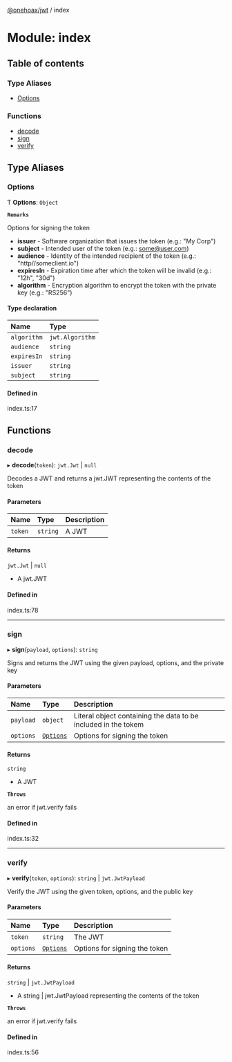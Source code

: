 [@onehoax/jwt](../README.md) / index

# Module: index

## Table of contents

### Type Aliases

- [Options](index.md#options)

### Functions

- [decode](index.md#decode)
- [sign](index.md#sign)
- [verify](index.md#verify)

## Type Aliases

### Options

Ƭ **Options**: `Object`

**`Remarks`**

Options for signing the token
- **issuer** - Software organization that issues the token (e.g.: "My Corp")
- **subject** - Intended user of the token (e.g.: some@user.com)
- **audience** - Identity of the intended recipient of the token (e.g.: "http//someclient.io")
- **expiresIn** - Expiration time after which the token will be invalid (e.g.: "12h", "30d")
- **algorithm** - Encryption algorithm to encrypt the token  with the private key (e.g.: "RS256")

#### Type declaration

| Name | Type |
| :------ | :------ |
| `algorithm` | `jwt.Algorithm` |
| `audience` | `string` |
| `expiresIn` | `string` |
| `issuer` | `string` |
| `subject` | `string` |

#### Defined in

index.ts:17

## Functions

### decode

▸ **decode**(`token`): `jwt.Jwt` \| ``null``

Decodes a JWT and returns a jwt.JWT representing the contents of the token

#### Parameters

| Name | Type | Description |
| :------ | :------ | :------ |
| `token` | `string` | A JWT |

#### Returns

`jwt.Jwt` \| ``null``

- A jwt.JWT

#### Defined in

index.ts:78

___

### sign

▸ **sign**(`payload`, `options`): `string`

Signs and returns the JWT using the given payload, options, and the private key

#### Parameters

| Name | Type | Description |
| :------ | :------ | :------ |
| `payload` | `object` | Literal object containing the data to be included in the tokem |
| `options` | [`Options`](index.md#options) | Options for signing the token |

#### Returns

`string`

- A JWT

**`Throws`**

an error if jwt.verify fails

#### Defined in

index.ts:32

___

### verify

▸ **verify**(`token`, `options`): `string` \| `jwt.JwtPayload`

Verify the JWT using the given token, options, and the public key

#### Parameters

| Name | Type | Description |
| :------ | :------ | :------ |
| `token` | `string` | The JWT |
| `options` | [`Options`](index.md#options) | Options for signing the token |

#### Returns

`string` \| `jwt.JwtPayload`

- A string | jwt.JwtPayload representing the contents of the token

**`Throws`**

an error if jwt.verify fails

#### Defined in

index.ts:56
